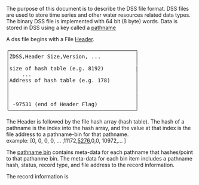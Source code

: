 The purpose of this document is to describe the DSS file format. DSS files are used to store time series and other water resources related data types.  The binary DSS file is implemented with 64 bit (8 byte) words.  Data is stored in DSS using a key called a [pathname](https://www.hec.usace.army.mil/confluence/dssvuedocs/latest/introduction/general-concepts-for-hec-dss)

A dss file begins with a File [Header](file-header.md).  
<pre>
┌────────────────────────────────────────┐
│ZDSS,Header Size,Version, ...           │
│                                        │
│size of hash table (e.g. 8192)          |
│    ...                                 │
│Address of hash table (e.g. 178)        │
│                                        │
│                                        │
│                                        │
│ -97531 (end of Header Flag)            │
└────────────────────────────────────────┘
</pre>

The Header is followed by the file hash array (hash table).  The hash of a pathname is the index into the hash array, and the value at that index is the file address to a pathname-bin for that pathname.
<br>
example: [0, 0, 0, 0, ... ,11172,[5276](pathname-bins.md),0,0, 10972,...  ]

The [pathname bin](pathname-bins.md) contains meta-data for each pathname that hashes/point to that pathanme bin.  The meta-data for each bin item includes a pathname hash, status, record type, and file address to the record information.


The record information is 


